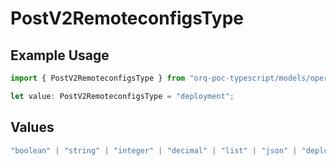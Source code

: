 # PostV2RemoteconfigsType

## Example Usage

```typescript
import { PostV2RemoteconfigsType } from "orq-poc-typescript/models/operations";

let value: PostV2RemoteconfigsType = "deployment";
```

## Values

```typescript
"boolean" | "string" | "integer" | "decimal" | "list" | "json" | "deployment"
```